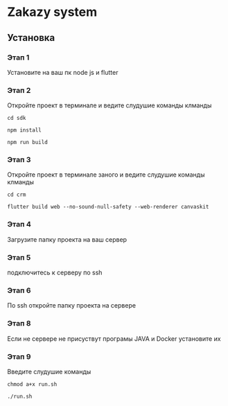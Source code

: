 # Zakazy system

## Установка

### Этап 1

Установите на ваш пк node js и flutter

### Этап 2
Откройте проект в терминале и ведите слудушие команды клманды

```
cd sdk
```

```
npm install
```

```
npm run build
```

### Этап 3
Откройте проект в терминале заного и ведите слудушие команды клманды

```
cd crm
```

```
flutter build web --no-sound-null-safety --web-renderer canvaskit
```

### Этап 4
Загрузите папку проекта на ваш сервер

### Этап 5
подключитесь к серверу по ssh

### Этап 6
По ssh откройте папку проекта на сервере

### Этап 8
Если не сервере не присуствут програмы JAVA и Docker установите их

### Этап 9
Введите слудушие команды

```
chmod a+x run.sh
```

```
./run.sh
```
